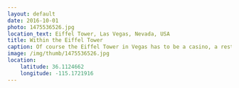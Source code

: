 ```yaml
---
layout: default
date: 2016-10-01
photo: 1475536526.jpg
location_text: Eiffel Tower, Las Vegas, Nevada, USA
title: Within the Eiffel Tower
caption: Of course the Eiffel Tower in Vegas has to be a casino, a restaurant and an hotel. This is a picture of the casino with a fake sky, a replicate of a parisian bridge and some street lights too!
image: /img/thumb/1475536526.jpg
location:
    latitude: 36.1124662
    longitude: -115.1721916
---
```

